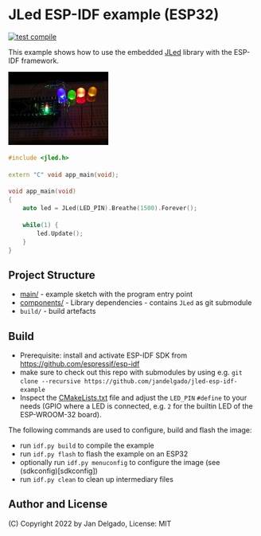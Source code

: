 # JLed ESP-IDF example (ESP32)

[![test compile](https://github.com/jandelgado/jled-esp-idf-example/actions/workflows/test.yml/badge.svg)](https://github.com/jandelgado/jled-esp-idf-example/actions/workflows/test.yml)

This example shows how to use the embedded [JLed](https://github.com/jandelgado/jled) library 
with the ESP-IDF framework.

![JLed in action](.images/jled.gif)

```c++
#include <jled.h>

extern "C" void app_main(void);

void app_main(void)
{
    auto led = JLed(LED_PIN).Breathe(1500).Forever();

    while(1) {
        led.Update();
    }
}
```

## Project Structure

* [main/](main/)  - example sketch with the program entry point
* [components/](components) - Library dependencies - contains `JLed` as git submodule
* `build/` - build artefacts

## Build

* Prerequisite: install and activate ESP-IDF SDK from
  https://github.com/espressif/esp-idf 
* make sure to check out this repo with submodules by using e.g.
  `git clone --recursive https://github.com/jandelgado/jled-esp-idf-example`
* Inspect the [CMakeLists.txt](CMakeLists.txt) file and adjust the `LED_PIN`
  `#define` to your needs (GPIO where a LED is connected, e.g. `2` for the
  builtin LED of the ESP-WROOM-32 board).

The following commands are used to configure, build and flash the image:
* run `idf.py build` to compile the example
* run `idf.py flash` to flash the example on an ESP32
* optionally run `idf.py menuconfig` to configure the image (see
  (sdkconfig)[sdkconfig])
* run `idf.py clean` to clean up intermediary files

## Author and License

(C) Copyright 2022 by Jan Delgado, License: MIT

